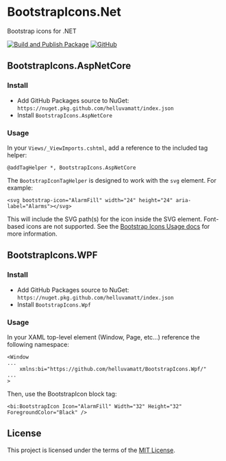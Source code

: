 # BootstrapIcons.Net
Bootstrap icons for .NET

[![Build and Publish Package](https://github.com/helluvamatt/BootstrapIcons.Net/actions/workflows/publish.yml/badge.svg)](https://github.com/helluvamatt/BootstrapIcons.Net/actions/workflows/publish.yml)
[![GitHub](https://img.shields.io/github/license/helluvamatt/BootstrapIcons.Net)](https://github.com/helluvamatt/BootstrapIcons.Net/blob/main/LICENSE)

## BootstrapIcons.AspNetCore

### Install

- Add GitHub Packages source to NuGet: `https://nuget.pkg.github.com/helluvamatt/index.json`
- Install `BootstrapIcons.AspNetCore`

### Usage

In your `Views/_ViewImports.cshtml`, add a reference to the included tag helper:

```cshtml
@addTagHelper *, BootstrapIcons.AspNetCore
```

The `BootstrapIconTagHelper` is designed to work with the `svg` element. For example:

```cshtml
<svg bootstrap-icon="AlarmFill" width="24" height="24" aria-label="Alarms"></svg>
```

This will include the SVG path(s) for the icon inside the SVG element. Font-based icons are not supported. See the [Bootstrap Icons Usage docs](https://icons.getbootstrap.com/#usage) for more information.

## BootstrapIcons.WPF

### Install

- Add GitHub Packages source to NuGet: `https://nuget.pkg.github.com/helluvamatt/index.json`
- Install `BootstrapIcons.Wpf`

### Usage

In your XAML top-level element (Window, Page, etc...) reference the following namespace:

```xaml
<Window
...
    xmlns:bi="https://github.com/helluvamatt/BootstrapIcons.Wpf/"
...
>
```

Then, use the BootstrapIcon block tag:

```xaml
<bi:BootstrapIcon Icon="AlarmFill" Width="32" Height="32" ForegroundColor="Black" />
```

## License

This project is licensed under the terms of the [MIT License](https://github.com/helluvamatt/BootstrapIcons.Wpf/blob/main/LICENSE).
